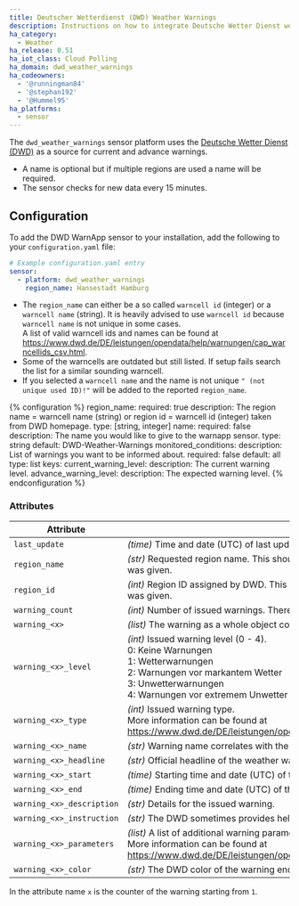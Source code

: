 ```yaml
---
title: Deutscher Wetterdienst (DWD) Weather Warnings
description: Instructions on how to integrate Deutsche Wetter Dienst weather warnings into Home Assistant.
ha_category:
  - Weather
ha_release: 0.51
ha_iot_class: Cloud Polling
ha_domain: dwd_weather_warnings
ha_codeowners:
  - '@runningman84'
  - '@stephan192'
  - '@Hummel95'
ha_platforms:
  - sensor
---
```


The `dwd_weather_warnings` sensor platform uses the [Deutsche Wetter Dienst (DWD)](https://www.dwd.de) as a source for current and advance warnings.

- A name is optional but if multiple regions are used a name will be required.
- The sensor checks for new data every 15 minutes.

## Configuration

To add the DWD WarnApp sensor to your installation, add the following to your `configuration.yaml` file:

```yaml
# Example configuration.yaml entry
sensor:
  - platform: dwd_weather_warnings
    region_name: Hansestadt Hamburg
```

<div class="note">

- The `region_name` can either be a so called `warncell id` (integer) or a `warncell name` (string). It is heavily advised to use `warncell id` because `warncell name` is not unique in some cases.  
A list of valid warncell ids and names can be found at https://www.dwd.de/DE/leistungen/opendata/help/warnungen/cap_warncellids_csv.html.
- Some of the warncells are outdated but still listed. If setup fails search the list for a similar sounding warncell.
- If you selected a `warncell name` and the name is not unique `" (not unique used ID)!"` will be added to the reported `region_name`.

</div>

{% configuration %}
region_name:
  required: true
  description: The region name = warncell name (string) or region id = warncell id (integer) taken from DWD homepage.
  type: [string, integer]
name:
  required: false
  description: The name you would like to give to the warnapp sensor.
  type: string
  default: DWD-Weather-Warnings
monitored_conditions:
  description: List of warnings you want to be informed about.
  required: false
  default: all
  type: list
  keys:
    current_warning_level:
      description: The current warning level.
    advance_warning_level:
      description: The expected warning level.
{% endconfiguration %}

### Attributes

| Attribute    | Description                            |
| ------------ | -------------------------------------- |
| `last_update` | *(time)* Time and date (UTC) of last update from DWD. |
| `region_name` | *(str)* Requested region name. This should be the same as the region name in the configuration if a name was given. |
| `region_id` | *(int)* Region ID assigned by DWD. This should be the same as the region name in the configuration if an id was given. |
| `warning_count` | *(int)* Number of issued warnings. There can be more than one warning issued at once. |
| `warning_<x>` | *(list)* The warning as a whole object containing the following attributes as nested attributes. |
| `warning_<x>_level` | *(int)* Issued warning level (0 - 4).<br/>0: Keine Warnungen <br/>1: Wetterwarnungen <br/>2: Warnungen vor markantem Wetter<br/>3: Unwetterwarnungen<br/>4: Warnungen vor extremem Unwetter |
| `warning_<x>_type` | *(int)* Issued warning type. <br/>More information can be found at https://www.dwd.de/DE/leistungen/opendata/help/warnungen/neu_cap_dwd_profile_changes_de_pdf.pdf |
| `warning_<x>_name` | *(str)* Warning name correlates with the warning type and represents it as a short string. |
| `warning_<x>_headline` | *(str)* Official headline of the weather warning. |
| `warning_<x>_start` | *(time)* Starting time and date (UTC) of the issued warning. |
| `warning_<x>_end` | *(time)* Ending time and date (UTC) of the issued warning. |
| `warning_<x>_description` | *(str)* Details for the issued warning. |
| `warning_<x>_instruction` | *(str)* The DWD sometimes provides helpful information about precautions to take for the issued warning. |
| `warning_<x>_parameters` | *(list)* A list of additional warning parameters. <br/>More information can be found at https://www.dwd.de/DE/leistungen/opendata/help/warnungen/neu_cap_dwd_profile_changes_de_pdf.pdf |
| `warning_<x>_color` | *(str)* The DWD color of the warning encoded as `#rrggbb`. |

<div class="note">

In the attribute name `x` is the counter of the warning starting from `1`.

</div>
